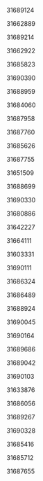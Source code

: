 31689124

31662889

31689214

31662922

31685823

31690390

31688959

31684060

31687958

31687760

31685626

31687755

31651509

31688699

31690330

31680886

31642227

31664111

31603331

31690111

31686324

31686489

31688924

31690045

31690164

31689686

31689042

31690103

31633876

31686056

31689267

31690328

31685416

31685712

31687655


